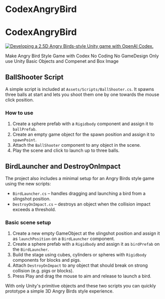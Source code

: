 # CodexAngryBird
# CodexAngryBird
[![Developing a 2.5D Angry Birds-style Unity game with OpenAI Codex.](https://i.ytimg.com/vi/thMHzO1EGAg/hqdefault.jpg?sqp=-oaymwFBCNACELwBSFryq4qpAzMIARUAAIhCGAHYAQHiAQoIGBACGAY4AUAB8AEB-AH-CYACmgWKAgwIABABGGUgRihhMA8=&rs=AOn4CLDMPWgC2iKSsyYKwIhNg2ghRuxLAg)](http://www.youtube.com/watch?v=thMHzO1EGAg)

Make Angry Bird Style Game  with Codex
No Coding No GameDesign
Only use Unity Basic Objects and Compenet and Box Image

## BallShooter Script

A simple script is included at `Assets/Scripts/BallShooter.cs`.
It spawns three balls at start and lets you shoot them one by one
towards the mouse click position.

### How to use
1. Create a sphere prefab with a `Rigidbody` component and assign it to `ballPrefab`.
2. Create an empty game object for the spawn position and assign it to `spawnPoint`.
3. Attach the `BallShooter` component to any object in the scene.
4. Play the scene and click to launch up to three balls.

## BirdLauncher and DestroyOnImpact

The project also includes a minimal setup for an Angry Birds style game using the new scripts:

- `BirdLauncher.cs` – handles dragging and launching a bird from a slingshot position.
- `DestroyOnImpact.cs` – destroys an object when the collision impact exceeds a threshold.

### Basic scene setup
1. Create a new empty GameObject at the slingshot position and assign it as `launchPosition` on a `BirdLauncher` component.
2. Create a sphere prefab with a `Rigidbody` and assign it as `birdPrefab` on the `BirdLauncher`.
3. Build the stage using cubes, cylinders or spheres with `Rigidbody` components for blocks and pigs.
4. Attach `DestroyOnImpact` to any object that should break on strong collision (e.g. pigs or blocks).
5. Press Play and drag the mouse to aim and release to launch a bird.

With only Unity's primitive objects and these two scripts you can quickly prototype a simple 3D Angry Birds style experience.
